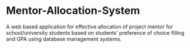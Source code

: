 # Mentor-Allocation-System
A web based application for effective allocation
of project mentor for school/university students based on students’ preference of choice filling and GPA using database
management systems.
